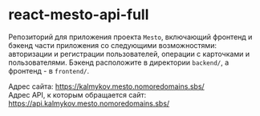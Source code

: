 # react-mesto-api-full
Репозиторий для приложения проекта `Mesto`, включающий фронтенд и бэкенд части приложения со следующими возможностями: авторизации и регистрации пользователей, операции с карточками и пользователями. Бэкенд расположите в директории `backend/`, а фронтенд - в `frontend/`. 
  
Адрес сайта: https://kalmykov.mesto.nomoredomains.sbs/  
Адрес API, к которым обращается сайт: https://api.kalmykov.mesto.nomoredomains.sbs/